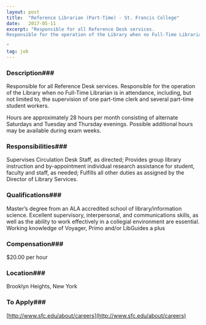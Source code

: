 ```yaml
---
layout: post
title:  "Reference Librarian (Part-Time) - St. Francis College"
date:   2017-05-11
excerpt: "Responsible for all Reference Desk services.
Responsible for the operation of the Library when no Full-Time Librarian is in attendance, including, but not limited to, the supervision of one part-time clerk and several part-time student workers.

"
tag: job
---
```


### Description###

Responsible for all Reference Desk services.
Responsible for the operation of the Library when no Full-Time Librarian is in attendance, including, but not limited to, the supervision of one part-time clerk and several part-time student workers.

Hours are approximately 28 hours per month consisting of alternate Saturdays and Tuesday and Thursday evenings. Possible additional hours may be available during exam weeks.


### Responsibilities###

Supervises Circulation Desk Staff, as directed;
Provides group library instruction and by-appointment individual research assistance for student, faculty and staff, as needed;
Fulfills all other duties as assigned by the Director of Library Services.


### Qualifications###

Master’s degree from an ALA accredited school of library/information science.
Excellent supervisory, interpersonal, and communications skills, as well as the ability to work effectively in a collegial environment are essential.
Working knowledge of Voyager, Primo and/or LibGuides a plus


### Compensation###

$20.00 per hour


### Location###

Brooklyn Heights, New York




### To Apply###

[http://www.sfc.edu/about/careers](http://www.sfc.edu/about/careers)





